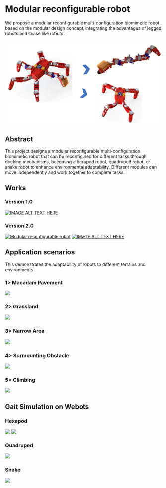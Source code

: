 # Modular reconfigurable robot

We propose a modular reconfigurable multi-configuration biomimetic robot based on the modular design concept, integrating the advantages of legged robots and snake like robots.

![](https://github.com/Scalpelapex/Images/blob/main/MRR/review.png#pic_center=400x300)

## Abstract

This project designs a modular reconfigurable multi-configuration biomimetic robot that can be reconfigured for different tasks through docking mechanisms, becoming a hexapod robot, quadruped robot, or snake robot to enhance environmental adaptability. Different modules can move independently and work together to complete tasks.

## Works

### Version 1.0

[![IMAGE ALT TEXT HERE](https://img.youtube.com/vi/oa4fZSeTry0/0.jpg)](https://www.youtube.com/watch?v=oa4fZSeTry0)

### Version 2.0

[![Modular reconfigurable robot](https://i.ytimg.com/vi/33fWOx1gzGU/maxresdefault.jpg)](https://www.youtube.com/watch?v=33fWOx1gzGU "Modular reconfigurable robot")
[![IMAGE ALT TEXT HERE](https://img.youtube.com/vi/33fWOx1gzGU/0.jpg)](https://www.youtube.com/watch?v=33fWOx1gzGU)

## Application scenarios

This demonstrates the adaptability of robots to different terrains and environments

### 1> Macadam Pavement

![](https://github.com/Scalpelapex/Images/blob/main/MRR/ZZ_6.gif#pic_center=200x)

### 2> Grassland

![](https://github.com/Scalpelapex/Images/blob/main/MRR/ZZ_4.gif#pic_center=200x)

### 3> Narrow Area

![](https://github.com/Scalpelapex/Images/blob/main/MRR/Snake.gif#pic_center=200x)

### 4> Surmounting Obstacle

![](https://github.com/Scalpelapex/Images/blob/main/YZ.gif#pic_center=200x)

### 5> Climbing

![](https://github.com/Scalpelapex/Images/blob/main/SP.gif#pic_center=250x200)

## Gait Simulation on Webots

### Hexapod

![](https://github.com/Scalpelapex/Images/blob/main/LZ_01.gif#pic_center=200x)
![](https://github.com/Scalpelapex/Images/blob/main/LZ_02.gif#pic_center=200x)

### Quadruped

![](https://github.com/Scalpelapex/Images/blob/main/MRR/sizu.gif#pic_center=250x200)

### Snake

![](https://github.com/Scalpelapex/Images/blob/main/SX.gif#pic_center=250x200)
